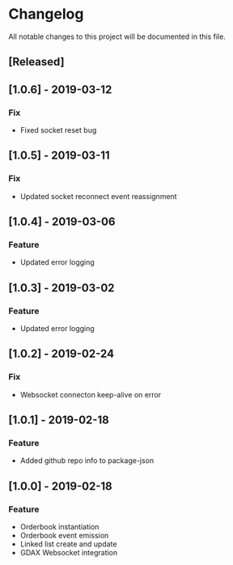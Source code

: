 # Changelog
All notable changes to this project will be documented in this file.

## [Released]

## [1.0.6] - 2019-03-12
### Fix
- Fixed socket reset bug

## [1.0.5] - 2019-03-11
### Fix
- Updated socket reconnect event reassignment

## [1.0.4] - 2019-03-06
### Feature
- Updated error logging

## [1.0.3] - 2019-03-02
### Feature
- Updated error logging

## [1.0.2] - 2019-02-24
### Fix
- Websocket connecton keep-alive on error

## [1.0.1] - 2019-02-18
### Feature
- Added github repo info to package-json

## [1.0.0] - 2019-02-18
### Feature
- Orderbook instantiation
- Orderbook event emission
- Linked list create and update
- GDAX Websocket integration
